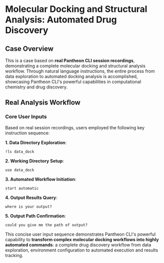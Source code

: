 # Molecular Docking and Structural Analysis: Automated Drug Discovery

## Case Overview

This is a case based on **real Pantheon CLI session recordings**, demonstrating a complete molecular docking and structural analysis workflow. Through natural language instructions, the entire process from data exploration to automated docking analysis is accomplished, showcasing Pantheon CLI's powerful capabilities in computational chemistry and drug discovery.

## Real Analysis Workflow

### Core User Inputs
Based on real session recordings, users employed the following key instruction sequence:

**1. Data Directory Exploration**:
```
!ls data_dock
```

**2. Working Directory Setup**:
```
use data_dock
```

**3. Automated Workflow Initiation**:
```
start automatic
```

**4. Output Results Query**:
```
where is your output?
```

**5. Output Path Confirmation**:
```
could you give me the path of output?
```

This concise user input sequence demonstrates Pantheon CLI's powerful capability to **transform complex molecular docking workflows into highly automated commands**: a complete drug discovery workflow from data exploration, environment configuration to automated execution and results tracking.